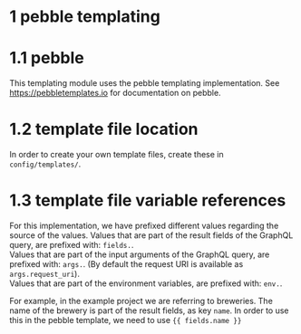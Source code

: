 # 1 pebble templating

# 1.1 pebble
This templating module uses the pebble templating implementation. See https://pebbletemplates.io for documentation on pebble.

# 1.2 template file location
In order to create your own template files, create these in ```config/templates/```.

# 1.3 template file variable references
For this implementation, we have prefixed different values regarding the source of the values.
Values that are part of the result fields of the GraphQL query, are prefixed with: ```fields.```.<br/>
Values that are part of the input arguments of the GraphQL query, are prefixed with: ```args.```. (By default the request URI is available as `args.request_uri`).<br/>
Values that are part of the environment variables, are prefixed with: ```env.```.<br/>

For example, in the example project we are referring to breweries. The name of the brewery is part of the result fields, as key ```name```.
In order to use this in the pebble template, we need to use ```{{ fields.name }}```
